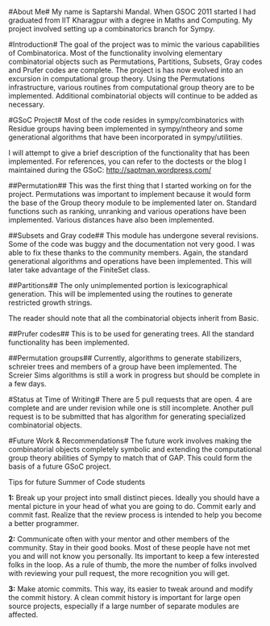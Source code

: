 #About Me#
My name is Saptarshi Mandal. When GSOC 2011 started I had graduated from IIT Kharagpur with a degree in Maths and Computing. My project involved setting up a combinatorics branch for Sympy.

#Introduction#
The goal of the project was to mimic the various capabilities of Combinatorica. Most of the functionality involving elementary combinatorial objects such as Permutations, Partitions, Subsets, Gray codes and Prufer codes are complete. The project is has now evolved into an excursion in computational group theory. Using the Permutations infrastructure, various routines from computational group theory are to be implemented. Additional combinatorial objects will continue to be added as necessary.

#GSoC Project#
Most of the code resides in sympy/combinatorics with Residue groups having been implemented in sympy/ntheory and some generational algorithms that have been incorporated in sympy/utilities.

I will attempt to give a brief description of the functionality that has been implemented.
For references, you can refer to the doctests or the blog I maintained during the GSoC: http://saptman.wordpress.com/

##Permutation##
This was the first thing that I started working on for the project. Permutations was important to implement because it would form the base of the Group theory module to be implemented later on.
Standard functions such as ranking, unranking and various operations have been implemented. Various distances have also been implemented.

##Subsets and Gray code##
This module has undergone several revisions. Some of the code was buggy and the documentation not very good. I was able to fix these thanks to the community members. Again, the standard generational algorithms and operations have been implemented. This will later take advantage of the FiniteSet class.

##Partitions##
The only unimplemented portion is lexicographical generation. This will be implemented using the routines to generate restricted growth strings.

The reader should note that all the combinatorial objects inherit from Basic.

##Prufer codes##
This is to be used for generating trees. All the standard functionality has been implemented.

##Permutation groups##
Currently, algorithms to generate stabilizers, schreier trees and members of a group have been implemented. The Screier Sims algorithms is still a work in progress but should be complete in a few days.

#Status at Time of Writing#
There are 5 pull requests that are open. 4 are complete and are under revision while one is still incomplete. Another pull request is to be submitted that has algorithm for generating specialized combinatorial objects.

#Future Work & Recommendations#
The future work involves making the combinatorial objects completely symbolic and extending the computational group theory abilities of Sympy to match that of GAP. This could form the basis of a future GSoC project.

Tips for future Summer of Code students

**1:** Break up your project into small distinct pieces. Ideally you should have a mental picture in your head of what you are going to do. Commit early and commit fast. Realize that the review process is intended to help you become a better programmer.

**2:** Communicate often with your mentor and other members of the community. Stay in their good books. Most of these people have not met you and will not know you personally. Its important to keep a few interested folks in the loop. As a rule of thumb, the more the number of folks involved with reviewing your pull request, the more recognition you will get.

**3:** Make atomic commits. This way, its easier to tweak around and modify the commit history. A clean commit history is important for large open source projects, especially if a large number of separate modules are affected.
